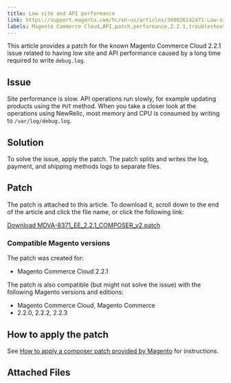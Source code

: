 ```yaml
---
title: Low site and API performance
link: https://support.magento.com/hc/en-us/articles/360026142471-Low-site-and-API-performance
labels: Magento Commerce Cloud,API,patch,performance,2.2.1,troubleshooting,known issues
---
```


This article provides a patch for the known Magento Commerce Cloud 2.2.1 issue related to having low site and API performance caused by a long time required to write `` debug.log ``.

## Issue

Site performance is slow. API operations run slowly, for example updating products using the `` PUT `` method. When you take a closer look at the operations using NewRelic, most memory and CPU is consumed by writing to `` /var/log/debug.log ``.

## Solution

To solve the issue, apply the patch. The patch splits and writes the log, payment, and shipping methods logs to separate files.

## Patch

The patch is attached to this article. To download it, scroll down to the end of the article and click the file name, or click the following link:

[Download MDVA-8371\_EE\_2.2.1\_COMPOSER\_v2.patch](https://support.magento.com/hc/en-us/article_attachments/360025304332/MDVA-8371_EE_2.2.1_COMPOSER_v2.patch)

### Compatible Magento versions

The patch was created for:

* Magento Commerce Cloud 2.2.1

The patch is also compatible (but might not solve the issue) with the following Magento versions and editions:

* Magento Commerce Cloud, Magento Commerce
* 2.2.0, 2.2.2, 2.2.3

## How to apply the patch

See [How to apply a composer patch provided by Magento](https://support.magento.com/hc/en-us/articles/360028367731) for instructions.

## Attached Files